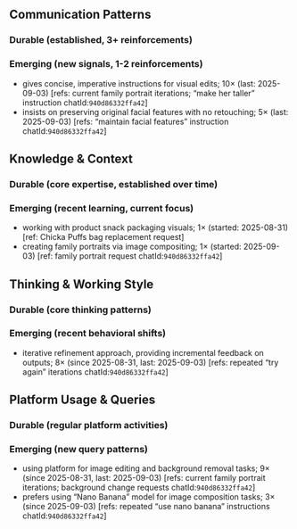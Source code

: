 ## Communication Patterns
### Durable (established, 3+ reinforcements)

### Emerging (new signals, 1-2 reinforcements)
- gives concise, imperative instructions for visual edits; 10× (last: 2025-09-03) [refs: current family portrait iterations; “make her taller” instruction chatId:`940d86332ffa42`]
- insists on preserving original facial features with no retouching; 5× (last: 2025-09-03) [refs: “maintain facial features” instruction chatId:`940d86332ffa42`]

## Knowledge & Context
### Durable (core expertise, established over time)

### Emerging (recent learning, current focus)
- working with product snack packaging visuals; 1× (started: 2025-08-31) [ref: Chicka Puffs bag replacement request]
- creating family portraits via image compositing; 1× (started: 2025-09-03) [ref: family portrait request chatId:`940d86332ffa42`]

## Thinking & Working Style
### Durable (core thinking patterns)

### Emerging (recent behavioral shifts)
- iterative refinement approach, providing incremental feedback on outputs; 8× (since 2025-08-31, last: 2025-09-03) [refs: repeated “try again” iterations chatId:`940d86332ffa42`]

## Platform Usage & Queries
### Durable (regular platform activities)

### Emerging (new query patterns)
- using platform for image editing and background removal tasks; 9× (since 2025-08-31, last: 2025-09-03) [refs: current family portrait iterations; background change requests chatId:`940d86332ffa42`]
- prefers using “Nano Banana” model for image composition tasks; 3× (since 2025-09-03) [refs: repeated “use nano banana” instructions chatId:`940d86332ffa42`]